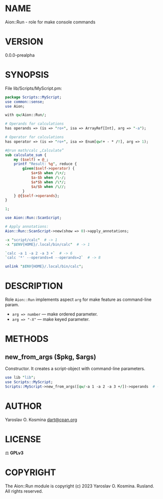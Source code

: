 # NAME

Aion::Run - role for make console commands

# VERSION

0.0.0-prealpha

# SYNOPSIS

File lib/Scripts/MyScript.pm:
```perl
package Scripts::MyScript;
use common::sense;
use Aion;

with qw/Aion::Run/;

# Operands for calculations
has operands => (is => "ro+", isa => ArrayRef[Int], arg => "-a");

# Operator for calculations
has operator => (is => "ro+", isa => Enum[qw!+ - * /!], arg => 1);

#@run math/calc „Calculate”
sub calculate_sum {
    my ($self) = @_;
    printf "Result: %g", reduce {
        given($self->operator) {
            $a+$b when /\+/;
            $a-$b when /\-/;
            $a*$b when /\*/;
            $a/$b when /\//;
        }
    } @{$self->operands};
}

1;
```

```perl
use Aion::Run::ScanScript;

# Apply annotations:
Aion::Run::ScanScript->new(show => 0)->apply_annotations;

-x "script/calc"  # -> 1
-x "$ENV{HOME}/.local/bin/calc"  # -> 1

`calc -a 1 -a 2 -a 3 +`  # -> 6
`calc '*' --operands=4 --operands=2`  # -> 8

unlink "$ENV{HOME}/.local/bin/calc";
```

# DESCRIPTION

Role `Aion::Run` implements aspect `arg` for make feature as command-line param.

* `arg => number` — make ordered parameter.
* `arg => "-X"` — make keyed parameter.

# METHODS

## new_from_args ($pkg, $args)

Constructor. It creates a script-object with command-line parameters.

```perl
use lib "lib";
use Scripts::MyScript;
Scripts::MyScript->new_from_args([qw/-a 1 -a 2 -a 3 +/])->operands  # --> [1,2,3]
```

# AUTHOR

Yaroslav O. Kosmina <dart@cpan.org>

# LICENSE

⚖ **GPLv3**

# COPYRIGHT

The Aion::Run module is copyright (с) 2023 Yaroslav O. Kosmina. Rusland. All rights reserved.
